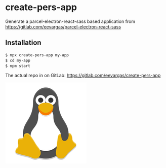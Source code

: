 # create-pers-app

Generate a parcel-electron-react-sass based application from https://gitlab.com/eevargas/parcel-electron-react-sass

## Installation

```bash
$ npx create-pers-app my-app
$ cd my-app
$ npm start
```
The actual repo in on GitLab:
https://gitlab.com/eevargas/create-pers-app

![Icon](https://github.com/eevargas/create-pers-app/raw/master/64x64.png)

